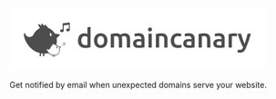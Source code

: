 ![DomainCanary](https://github.com/SimonJThompson/domaincanary-server/raw/master/domaincanary.png)

Get notified by email when unexpected domains serve your website.